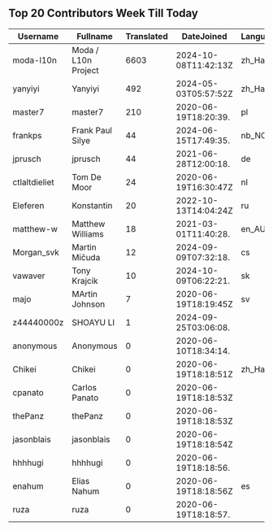 ## Top 20 Contributors Week Till Today ##
|Username|Fullname|Translated|DateJoined|Language|
|--------|--------|----------|----------|-------|
|moda-l10n|Moda / L10n Project|6603|2024-10-08T11:42:13Z|zh_Hant|
|yanyiyi|Yanyiyi|492|2024-05-03T05:57:52Z|zh_Hant|
|master7|master7|210|2020-06-19T18:20:39.|pl|
|frankps|Frank Paul Silye|44|2024-06-15T17:49:35.|nb_NO|
|jprusch|jprusch|44|2021-06-28T12:00:18.|de|
|ctlaltdieliet|Tom De Moor|24|2020-06-19T16:30:47Z|nl|
|Eleferen|Konstantin|20|2022-10-13T14:04:24Z|ru|
|matthew-w|Matthew Williams|18|2021-03-01T11:40:28.|en_AU|
|Morgan_svk|Martin Mičuda|12|2024-09-09T07:32:18.|cs|
|vawaver|Tony Krajcik|10|2024-10-09T06:22:21.|sk|
|majo|MArtin Johnson|7|2020-06-19T18:19:45Z|sv|
|z44440000z|SHOAYU LI|1|2024-09-25T03:06:08.||
|anonymous|Anonymous|0|2020-06-10T18:34:14.||
|Chikei|Chikei|0|2020-06-19T18:18:51Z|zh_Hant|
|cpanato|Carlos Panato|0|2020-06-19T18:18:53Z||
|thePanz|thePanz|0|2020-06-19T18:18:53Z||
|jasonblais|jasonblais|0|2020-06-19T18:18:54Z||
|hhhhugi|hhhhugi|0|2020-06-19T18:18:56.||
|enahum|Elias  Nahum|0|2020-06-19T18:18:56Z|es|
|ruza|ruza|0|2020-06-19T18:18:57.||
